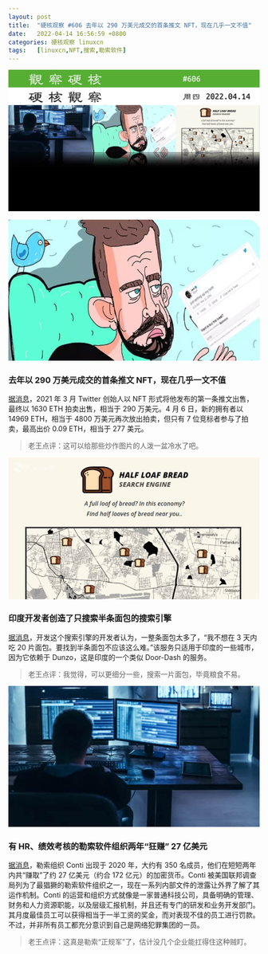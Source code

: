 ```yaml
---
layout: post
title:	"硬核观察 #606 去年以 290 万美元成交的首条推文 NFT，现在几乎一文不值"
date:	2022-04-14 16:56:59 +0800 
categories:	硬核观察 linuxcn 
tags:	[linuxcn,NFT,搜索,勒索软件]
---
```



![](/Asserts/Images/album/202204/14/165605w2fsl0r3q0fk0a78.jpg)


![](/Asserts/Images/album/202204/14/165612q8y88bja6848hi64.jpg)


### 去年以 290 万美元成交的首条推文 NFT，现在几乎一文不值


[据消息](https://www.coindesk.com/business/2022/04/13/jack-dorseys-first-tweet-nft-went-on-sale-for-48m-it-ended-with-a-top-bid-of-just-280/)，2021 年 3 月 Twitter 创始人以 NFT 形式将他发布的第一条推文出售，最终以 1630 ETH 拍卖出售，相当于 290 万美元。4 月 6 日，新的拥有者以 14969 ETH，相当于 4800 万美元再次放出拍卖，但只有 7 位竞标者参与了拍卖，最高出价 0.09 ETH，相当于 277 美元。



> 
> 老王点评：这可以给那些炒作图片的人泼一盆冷水了吧。
> 
> 
> 


![](/Asserts/Images/album/202204/14/165622sdoqhopjdeb9epp6.jpg)


### 印度开发者创造了只搜索半条面包的搜索引擎


[据消息](https://www.neowin.net/news/man-creates-search-engine-that-only-searches-for-half-loaves-of-bread/)，开发这个搜索引擎的开发者认为，一整条面包太多了，“我不想在 3 天内吃 20 片面包。要找到半条面包不应该这么难。”该服务只适用于印度的一些城市，因为它依赖于 Dunzo，这是印度的一个类似 Door-Dash 的服务。



> 
> 老王点评：我觉得，可以更细分一些，搜索一片面包，毕竟粮食不易。
> 
> 
> 


![](/Asserts/Images/album/202204/14/165639d1tf8ddyt5z060zz.jpg)


### 有 HR、绩效考核的勒索软件组织两年“狂赚” 27 亿美元


[据消息](https://www.cnbc.com/2022/04/14/conti-ransomware-leak-shows-group-operates-like-normal-tech-company.html)，勒索组织 Conti 出现于 2020 年，大约有 350 名成员，他们在短短两年内共“赚取”了约 27 亿美元（约合 172 亿元）的加密货币。Conti 被美国联邦调查局列为了最猖獗的勒索软件组织之一，现在一系列内部文件的泄露让外界了解了其运作机制。Conti 的运营和组织方式就像是一家普通科技公司，具备明确的管理、财务和人力资源职能，以及层级汇报机制，并且还有专门的研发和业务开发部门。其月度最佳员工可以获得相当于一半工资的奖金，而对表现不佳的员工进行罚款。不过，并非所有员工都充分意识到自己是网络犯罪集团的一员。



> 
> 老王点评：这真是勒索“正规军”了，估计没几个企业能扛得住这种贼盯。
> 
> 
>
